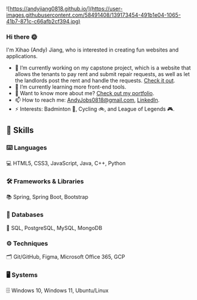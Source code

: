 ![https://andyjiang0818.github.io/](https://user-images.githubusercontent.com/58491408/139173454-491b1e04-1065-41b7-871c-c66afb2cf394.jpg)

### Hi there :sun_with_face:

I'm Xihao (Andy) Jiang, who is interested in creating fun websites and applications. 

- 🔭 I’m currently working on my capstone project, which is a website that allows the tenants to pay rent and submit repair requests, as well as let the landlords post the rent and handle the requests. [Check it out](https://github.com/Alan-Y62/Capstone_proj).
- 🌱 I’m currently learning more front-end tools. 
- 💬 Want to know more about me? [Check out my portfolio](https://andyjiang0818.github.io/).
- 📫 How to reach me: AndyJobs0818@gmail.com, [LinkedIn](https://www.linkedin.com/in/xihao-andy-jiang/). 
- ⚡ Interests: Badminton :badminton:, Cycling :bike:, and League of Legends :video_game:. 

## :briefcase: Skills
### :keyboard: Languages
:computer: HTML5, CSS3, JavaScript, Java, C++, Python

### :hammer_and_wrench: Frameworks & Libraries
:books: Spring, Spring Boot, Bootstrap

### :link: Databases
:floppy_disk: SQL, PostgreSQL, MySQL, MongoDB

### :gear: Techniques
:card_index_dividers: Git/GitHub, Figma, Microsoft Office 365, GCP

### :desktop_computer: Systems
:file_cabinet: Windows 10, Windows 11, Ubuntu/Linux
